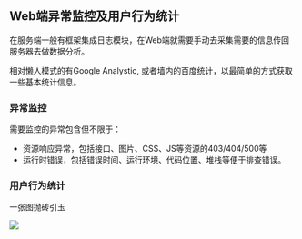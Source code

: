 ## Web端异常监控及用户行为统计

在服务端一般有框架集成日志模块，在Web端就需要手动去采集需要的信息传回服务器去做数据分析。

相对懒人模式的有Google Analystic, 或者墙内的百度统计，以最简单的方式获取一些基本统计信息。

### 异常监控

需要监控的异常包含但不限于：

- 资源响应异常，包括接口、图片、CSS、JS等资源的403/404/500等
- 运行时错误，包括错误时间、运行环境、代码位置、堆栈等便于排查错误。

### 用户行为统计

一张图抛砖引玉

<img style="display:block;margin:0 auto" src="http://wx2.sinaimg.cn/mw690/df3fcedbgy1ft7cpcpbftj20h536oqjg.jpg" />